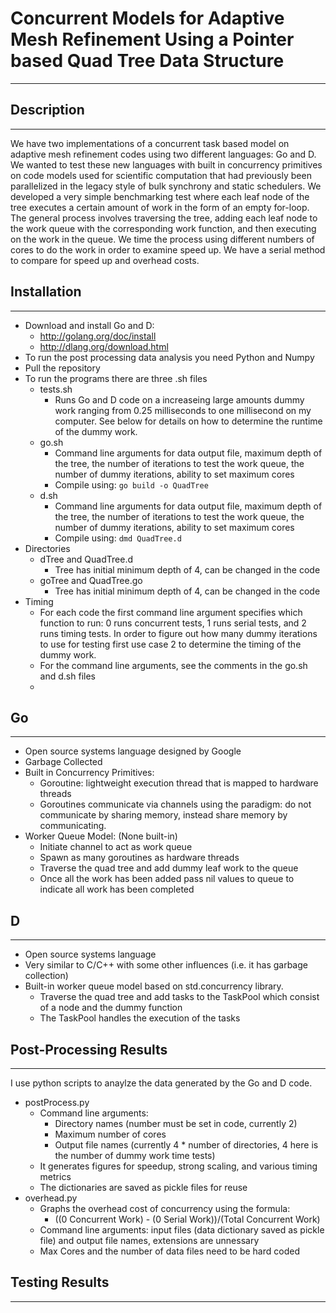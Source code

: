 # Concurrent Models for Adaptive Mesh Refinement Using a Pointer based Quad Tree Data Structure
---

## Description
---

We have two implementations of a concurrent task based model on adaptive mesh 
refinement codes using two different languages: Go and D. We wanted to test these 
new languages with built in concurrency primitives on code models used for 
scientific computation that had previously been parallelized in the legacy style 
of bulk synchrony and static schedulers.  We developed a very simple
benchmarking test where each leaf node of the tree executes a certain amount of
work in the form of an empty for-loop.  The general process involves traversing
the tree, adding each leaf node to the work queue with the corresponding work
function, and then executing on the work in the queue.  We time the process
using different numbers of cores to do the work in order to examine speed up.
We have a serial method to compare for speed up and overhead costs. 

## Installation
---
* Download and install Go and D:
	* http://golang.org/doc/install
	* http://dlang.org/download.html
* To run the post processing data analysis you need Python and Numpy
* Pull the repository
* To run the programs there are three .sh files 
	* tests.sh
		* Runs Go and D code on a increaseing large amounts dummy work
		  ranging from 0.25 milliseconds to one millisecond on my
		  computer.  See below for details on how to determine the
		  runtime of the dummy work.
	* go.sh 
		* Command line arguments for data output file, maximum depth of
		  the tree, the number of iterations to test the work queue, the
		  number of dummy iterations, ability to set maximum cores
		* Compile using: `go build -o QuadTree`	
	* d.sh	
		* Command line arguments for data output file, maximum depth of
		  the tree, the number of iterations to test the work queue, the
		  number of dummy iterations, ability to set maximum cores
		* Compile using: `dmd QuadTree.d`
* Directories
	* dTree and QuadTree.d
		* Tree has initial minimum depth of 4, can be changed in the
		  code
	* goTree and QuadTree.go
		* Tree has initial minimum depth of 4, can be changed in the
		  code
* Timing
	* For each code the first command line argument specifies which function
	  to run: 0 runs concurrent tests, 1 runs serial tests, and 2 runs
	  timing tests.  In order to figure out how many dummy iterations to use 
	  for testing first use case 2 to determine the timing of the dummy work.
	* For the command line arguments, see the comments in the go.sh and d.sh
	  files
	*  

## Go
---
* Open source systems language designed by Google
* Garbage Collected
* Built in Concurrency Primitives:
	* Goroutine: lightweight execution thread that is mapped to hardware
	  threads
	* Goroutines communicate via channels using the paradigm: do not
	  communicate by sharing memory, instead share memory by communicating.	
* Worker Queue Model: (None built-in)
	* Initiate channel to act as work queue
	* Spawn as many goroutines as hardware threads
	* Traverse the quad tree and add dummy leaf work to the queue
	* Once all the work has been added pass nil values to queue to indicate
	  all work has been completed


## D
---
* Open source systems language
* Very similar to C/C++ with some other influences (i.e. it has garbage
  collection)
* Built-in worker queue model based on std.concurrency library.
	* Traverse the quad tree and add tasks to the TaskPool which consist of
	  a node and the dummy function
	* The TaskPool handles the execution of the tasks

## Post-Processing Results
---
I use python scripts to anaylze the data generated by the Go and D code. 
* postProcess.py
	* Command line arguments: 
		* Directory names (number must be set in code, currently 2)
		* Maximum number of cores
		* Output file names (currently 4 * number of directories, 4 here
		  is the number of dummy work time tests)
	* It generates figures for speedup, strong scaling, and various
	  timing metrics
	* The dictionaries are saved as pickle files for reuse
* overhead.py
	* Graphs the overhead cost of concurrency using the formula:
		* ((0 Concurrent Work) - (0 Serial Work))/(Total Concurrent
		  Work) 
	* Command line arguments: input files (data dictionary saved as pickle
	  file) and output file names, extensions are unnessary 
	* Max Cores and the number of data files need to be hard coded


## Testing Results
---
